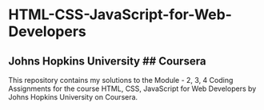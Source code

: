 # HTML-CSS-JavaScript-for-Web-Developers
## Johns Hopkins University        ## Coursera

This repository contains my solutions to the Module - 2, 3, 4 Coding Assignments for the course HTML, CSS, JavaScript for Web Developers by Johns Hopkins University on Coursera.

